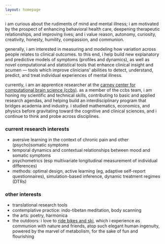 ```yaml
---
layout: homepage
---
```


i am curious about the rudiments of mind and mental illness; i am motivated by the prospect of enhancing behavioral health care, deepening therapeutic relationships, and improving lives; and i value reason, autonomy, curiosity, creativity, honesty, humility, compassion, and communion.

generally, i am interested in measuring and modeling how variation across people relates to clinical outcomes. to this end, i help build new explanatory and predictive models of symptoms (profiles and dynamics), as well as novel computational and statistical tools that enhance clinical insight and acumen — tools which improve clinicians' abilities to detect, understand, predict, and treat individual experiences of mental illness.

currently, i am an apprentice researcher at the <a href="https://www.brown.edu/carney/ccbs" target="_blank">carney center for computational brain science (ccbs)</a>. as a member of the ccbs team, i am honing my scientific and technical skills, contributing to basic and applied research agendas, and helping build an interdisciplinary program that bridges academia and industry. i studied mathematics, economics, and physics before gravitating toward the cognitive and clinical sciences, and i continue to think and probe across disciplines.

### current research interests
- aversive learning in the context of chronic pain and other (psycho)somatic symptoms
- temporal dynamics and contextual relationships between mood and somatic symptoms
- psychometrics (esp multivariate longitudinal measurement of individual differences)
- methods: optimal design, active learning (eg, adaptive self-report questionnaires), simulation-based inference, dynamic treatment regimes (DTRs)

### other interests
- translational research tools 
- contemplative practice: indo-tibetan meditation, body scanning
- the arts: poetry, harmonica
- the outdoors: i love to <a href="https://www.instagram.com/benwandrew/" target="_blank">ride bikes and ski</a>, which i experience as communion with nature and friends, atop such elegant human ingenuity, powered by the marvel of metabolism, for the sake of fun and flourishing
